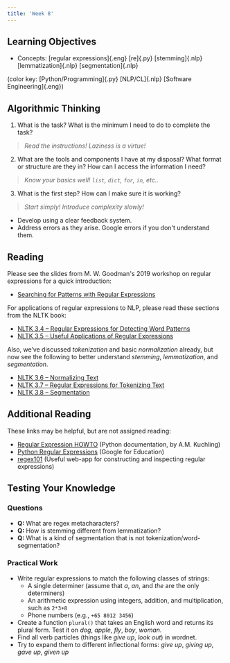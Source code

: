 ```yaml
---
title: 'Week 8'
---
```


## Learning Objectives

*   Concepts:
    [regular expressions]{.eng}
    [re]{.py}
    [stemming]{.nlp}
    [lemmatization]{.nlp}
    [segmentation]{.nlp}

(color key: [Python/Programming]{.py} [NLP/CL]{.nlp} [Software Engineering]{.eng})

## Algorithmic Thinking

1. What is the task? What is the minimum I need to do to complete the task?

> *Read the instructions! Laziness is a virtue!*

2. What are the tools and components I have at my disposal? What format or
structure are they in? How can I access the information I need?

> *Know your basics well! `list`, `dict`, `for`, `in`, etc..*

3. What is the first step? How can I make sure it is working?

> *Start simply! Introduce complexity slowly!*

- Develop using a clear feedback system.
- Address errors as they arise. Google errors if you don't understand them.

## Reading

Please see the slides from M. W. Goodman's 2019 workshop on regular expressions
for a quick introduction:

*   [Searching for Patterns with Regular Expressions](static/regex-workshop-slides.pdf)

For applications of regular expressions to NLP, please read these sections from the NLTK book:

*   [NLTK 3.4 – Regular Expressions for Detecting Word Patterns](http://www.nltk.org/book/ch03.html#regular-expressions-for-detecting-word-patterns)
*   [NLTK 3.5 – Useful Applications of Regular Expressions](http://www.nltk.org/book/ch03.html#useful-applications-of-regular-expressions)

Also, we’ve discussed _tokenization_ and basic _normalization_ already, but now
see the following to better understand _stemming_, _lemmatization_, and _segmentation_.

*   [NLTK 3.6 – Normalizing Text](http://www.nltk.org/book/ch03.html#normalizing-text)
*   [NLTK 3.7 – Regular Expressions for Tokenizing Text](http://www.nltk.org/book/ch03.html#regular-expressions-for-tokenizing-text)
*   [NLTK 3.8 – Segmentation](http://www.nltk.org/book/ch03.html#segmentation)

## Additional Reading

These links may be helpful, but are not assigned reading:

*   [Regular Expression HOWTO](https://docs.python.org/3.8/howto/regex.html) (Python documentation, by A.M. Kuchling)
*   [Python Regular Expressions](https://developers.google.com/edu/python/regular-expressions) (Google for Education)
*   [regex101](https://regex101.com/) (Useful web-app for constructing and inspecting regular expressions)

## Testing Your Knowledge

### Questions

*   **Q:** What are regex metacharacters?
*   **Q:** How is stemming different from lemmatization?
*   **Q:** What is a kind of segmentation that is not tokenization/word-segmentation?

### Practical Work

*   Write regular expressions to match the following classes of strings:
    *   A single determiner (assume that _a_, _an_, and _the_ are the only
      determiners)
    *   An arithmetic expression using integers, addition, and multiplication,
    such as `2*3+8`
    *   Phone numbers (e.g., `+65 8012 3456`)
*   Create a function `plural()` that takes an English word and returns its
plural form. Test it on _dog_, _apple_, _fly_, _boy_, _woman_.
*   Find all verb particles (things like _give up_, _look out_) in wordnet.
*   Try to expand them to different inflectional forms: _give up_, _giving up_, _gave up_, _given up_
